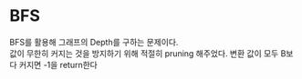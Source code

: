 # BFS

BFS를 활용해 그래프의 Depth를 구하는 문제이다.<br>
값이 무한히 커지는 것을 방지하기 위해 적절히 pruning 해주었다.
변환 값이 모두 B보다 커지면 -1을 return한다